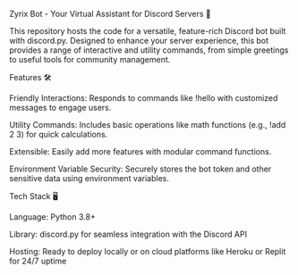 Zyrix Bot - Your Virtual Assistant for Discord Servers 🎉

This repository hosts the code for a versatile, feature-rich Discord bot built with discord.py. Designed to enhance your server experience, this bot provides a range of interactive and utility commands, from simple greetings to useful tools for community management.

Features 🛠️

Friendly Interactions: Responds to commands like !hello with customized messages to engage users.

Utility Commands: Includes basic operations like math functions (e.g., !add 2 3) for quick calculations.

Extensible: Easily add more features with modular command functions.

Environment Variable Security: Securely stores the bot token and other sensitive data using environment variables.

Tech Stack 🖥️

Language: Python 3.8+

Library: discord.py for seamless integration with the Discord API

Hosting: Ready to deploy locally or on cloud platforms like Heroku or Replit for 24/7 uptime
